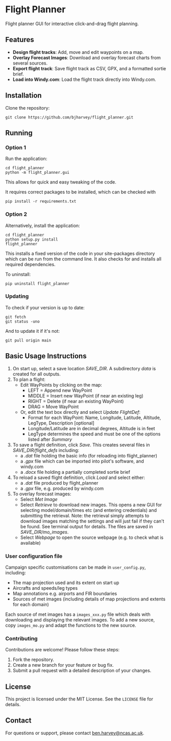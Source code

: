 # Flight Planner

Flight planner GUI for interactive click-and-drag flight planning.

## Features

- **Design flight tracks**: Add, move and edit waypoints on a map.
- **Overlay Forecast Images**: Download and overlay forecast charts from several sources.
- **Export flight track**: Save flight track as CSV, GPX, and a formatted sortie brief.
- **Load into Windy.com**: Load the flight track directly into Windy.com.

## Installation

Clone the repository:
```
git clone https://github.com/bjharvey/flight_planner.git
```

## Running

### Option 1

Run the application:
```
cd flight_planner
python -m flight_planner.gui
```
This allows for quick and easy tweaking of the code.

It requires correct packages to be installed, which can be checked with
```
pip install -r requirements.txt
```

### Option 2

Alternatively, install the application:
```
cd flight_planner
python setup.py install
flight_planner
```
This installs a fixed version of the code in your site-packages directory
which can be run from the command line. It also  checks for and installs
all required dependencies.

To uninstall:
```
pip uninstall flight_planner
```

### Updating

To check if your version is up to date:
```
git fetch
git status -uno
```

And to update it if it's not:
```
git pull origin main
```

## Basic Usage Instructions

1. On start up, select a save location *SAVE_DIR*. A subdirectory *data* is created for all outputs.
2. To plan a flight:
    - Edit WayPoints by clicking on the map:
        - LEFT = Append new WayPoint
        - MIDDLE = Insert new WayPoint (if near an existing leg)
        - RIGHT = Delete (if near an existing WayPoint)
        - DRAG = Move WayPoint
    - Or, edit the text box directly and select *Update FlightDef*:
        - Format for each WayPoint: Name, Longitude, Latitude, Altitude, LegType, Description [optional]
        - Longitude/Latitude are in decimal degrees, Altitude is in feet
        - LegType determines the speed and must be one of the options listed after *Summary*
3. To save a flight definition, click *Save*. This creates several files in *SAVE_DIR/flight_defs* including:
    - a *.dat* file holding the basic info (for reloading into flight_planner)
    - a *.gpx* file which can be imported into pilot's software, and windy.com
    - a *.docx* file holding a partially completed sortie brief
4. To reload a saved flight definition, click *Load* and select either:
    - a *.dat* file produced by flight_planner
    - a *.gpx* file, e.g. produced by windy.com
5. To overlay forecast images:
    - Select *Met Image*
    - Select *Retrieve* to download new images. This opens a new GUI for selecting model/domain/times etc (and entering credentials) and submitting the retrieval. Note: the retrieval simply attempts to download images matching the settings and will just fail if they can't be found. See terminal output for details. The files are saved in *SAVE_DIR/mo_images*.
    - Select *Webpage* to open the source webpage (e.g. to check what is available)

### User configuration file

Campaign specific customisations can be made in `user_config.py`, including:
- The map projection used and its extent on start up
- Aircrafts and speeds/leg types
- Map annotations e.g. airports and FIR boundaries
- Sources of met images (including details of map projections and extents for each domain)

Each source of met images has a `images_xxx.py` file which deals with downloading and displaying the relevant images. To add a new source, copy `images_mo.py` and adapt the functions to the new source.   

### Contributing

Contributions are welcome! Please follow these steps:
1. Fork the repository.
2. Create a new branch for your feature or bug fix.
3. Submit a pull request with a detailed description of your changes.

## License

This project is licensed under the MIT License. See the `LICENSE` file for details.

## Contact

For questions or support, please contact ben.harvey@ncas.ac.uk.
